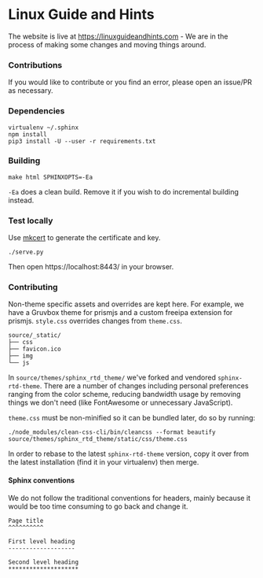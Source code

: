 # Linux Guide and Hints

The website is live at https://linuxguideandhints.com - We are in the process of making some changes and moving things around.

### Contributions

If you would like to contribute or you find an error, please open an issue/PR as necessary.

### Dependencies

    virtualenv ~/.sphinx
    npm install
    pip3 install -U --user -r requirements.txt

### Building

    make html SPHINXOPTS=-Ea

`-Ea` does a clean build. Remove it if you wish to do incremental building instead.

### Test locally

Use [mkcert](https://github.com/FiloSottile/mkcert) to generate the certificate
and key.

    ./serve.py

Then open https://localhost:8443/ in your browser.

### Contributing

Non-theme specific assets and overrides are kept here. For example, we have a
Gruvbox theme for prismjs and a custom freeipa extension for prismjs.
`style.css` overrides changes from `theme.css`.

    source/_static/
    ├── css
    ├── favicon.ico
    ├── img
    └── js

In `source/themes/sphinx_rtd_theme/` we've forked and vendored
`sphinx-rtd-theme`. There are a number of changes including personal
preferences ranging from the color scheme, reducing bandwidth usage by removing
things we don't need (like FontAwesome or unnecessary JavaScript). 

`theme.css` must be non-minified so it can be bundled later, do so by running:

    ./node_modules/clean-css-cli/bin/cleancss --format beautify source/themes/sphinx_rtd_theme/static/css/theme.css

In order to rebase to the latest `sphinx-rtd-theme` version, copy it over from
the latest installation (find it in your virtualenv) then merge.

#### Sphinx conventions

We do not follow the traditional conventions for headers, mainly because it
would be too time consuming to go back and change it.

```
Page title
^^^^^^^^^^

First level heading
-------------------

Second level heading
********************
```
